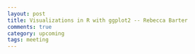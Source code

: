 ```yaml
---
layout: post
title: Visualizations in R with ggplot2 -- Rebecca Barter
comments: true
category: upcoming
tags: meeting
---
```


